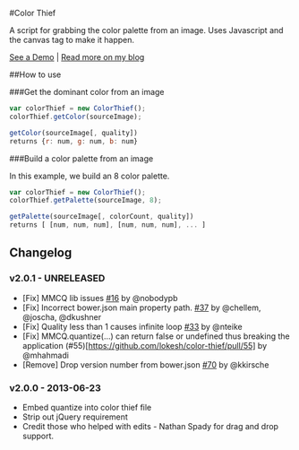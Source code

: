 #Color Thief

A script for grabbing the color palette from an image. Uses Javascript and the canvas tag to make it happen.

[See a Demo](http://lokeshdhakar.com/projects/color-thief) | [Read more on my blog](http://lokeshdhakar.com/color-thief)


##How to use

###Get the dominant color from an image
```js
var colorThief = new ColorThief();
colorThief.getColor(sourceImage);
```

```js
getColor(sourceImage[, quality])
returns {r: num, g: num, b: num}
```

###Build a color palette from an image

In this example, we build an 8 color palette.

```js
var colorThief = new ColorThief();
colorThief.getPalette(sourceImage, 8);
```

```js
getPalette(sourceImage[, colorCount, quality])
returns [ [num, num, num], [num, num, num], ... ]
```


## Changelog

### v2.0.1 - UNRELEASED

- [Fix] MMCQ lib issues [#16](https://github.com/lokesh/color-thief/pull/16) by @nobodypb
- [Fix] Incorrect bower.json main property path. [#37](https://github.com/lokesh/color-thief/pull/37) by @chellem, @joscha, @dkushner
- [Fix] Quality less than 1 causes infinite loop [#33](https://github.com/lokesh/color-thief/pull/33) by @nteike
- [Fix] MMCQ.quantize(...) can return false or undefined thus breaking the application (#55)[https://github.com/lokesh/color-thief/pull/55] by @mhahmadi
- [Remove] Drop version number from bower.json [#70](https://github.com/lokesh/color-thief/pull/70) by @kkirsche

### v2.0.0 - 2013-06-23

- Embed quantize into color thief file
- Strip out jQuery requirement
- Credit those who helped with edits - Nathan Spady for drag and drop support.
